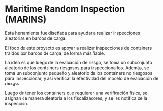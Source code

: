 # Maritime Random Inspection (MARINS)

Esta herramienta fue diseñada para ayudar a realizar inspecciones aleatorias en barcos de carga.

El foco de este proyecto es apoyar a realizar inspecciones de containers traidos por barcos de carga, de forma más fiable.

La idea es que luego de la evaluación de riesgo, se toma un subconjunto aleatorio de los containers riesgosos para inspeccionarlos. Además, se toma un subconjunto pequeño y aleatorio de los containers no riesgosos para inspeccionar, y así verificar la efectividad del modelo de evaluación de riesgo.

Luego de tener los containers que requieren una verificación física, se asignan de manera aleatoria a los fiscalizadores, y se les notifica de la inspección.

